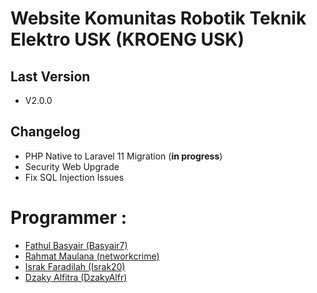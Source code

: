 # Website Komunitas Robotik Teknik Elektro USK (KROENG USK)
## Last Version
- V2.0.0

## Changelog
- PHP Native to Laravel 11 Migration (<b>in progress</b>)
- Security Web Upgrade
- Fix SQL Injection Issues

# Programmer :
- <a href="https://github.com/basyair7">Fathul Basyair (Basyair7)</a>
- <a href="https://github.com/networkcrime">Rahmat Maulana (networkcrime)</a>
- <a href="https://github.com/Israk20">Israk Faradilah (Israk20)</a>
- <a href="https://github.com/DzakyAlfr">Dzaky Alfitra (DzakyAlfr)</a>